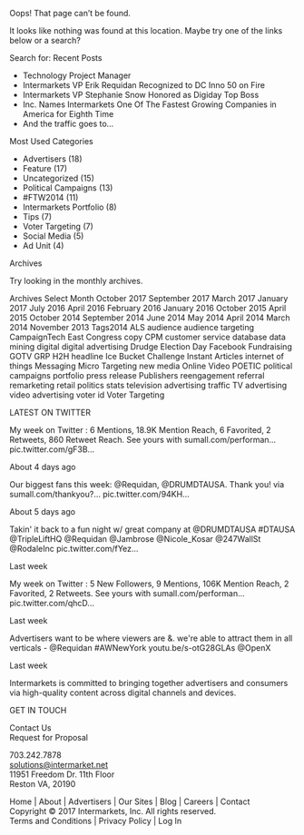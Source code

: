 Oops! That page can’t be found.

It looks like nothing was found at this location. Maybe try one of the links below or a search?

Search for: Recent Posts

*   Technology Project Manager
*   Intermarkets VP Erik Requidan Recognized to DC Inno 50 on Fire
*   Intermarkets VP Stephanie Snow Honored as Digiday Top Boss
*   Inc. Names Intermarkets One Of The Fastest Growing Companies in America for Eighth Time
*   And the traffic goes to…

Most Used Categories

*   Advertisers (18)
*   Feature (17)
*   Uncategorized (15)
*   Political Campaigns (13)
*   #FTW2014 (11)
*   Intermarkets Portfolio (8)
*   Tips (7)
*   Voter Targeting (7)
*   Social Media (5)
*   Ad Unit (4)

Archives

Try looking in the monthly archives.

Archives Select Month October 2017 September 2017 March 2017 January 2017 July 2016 April 2016 February 2016 January 2016 October 2015 April 2015 October 2014 September 2014 June 2014 May 2014 April 2014 March 2014 November 2013 Tags2014 ALS audience audience targeting CampaignTech East Congress copy CPM customer service database data mining digital digital advertising Drudge Election Day Facebook Fundraising GOTV GRP H2H headline Ice Bucket Challenge Instant Articles internet of things Messaging Micro Targeting new media Online Video POETIC political campaigns portfolio press release Publishers reengagement referral remarketing retail politics stats television advertising traffic TV advertising video advertising voter id Voter Targeting

LATEST ON TWITTER

My week on Twitter : 6 Mentions, 18.9K Mention Reach, 6 Favorited, 2 Retweets, 860 Retweet Reach. See yours with sumall.com/performan… pic.twitter.com/gF3B…

About 4 days ago

Our biggest fans this week: @Requidan, @DRUMDTAUSA. Thank you! via sumall.com/thankyou?… pic.twitter.com/94KH…

About 5 days ago

Takin' it back to a fun night w/ great company at @DRUMDTAUSA #DTAUSA @TripleLiftHQ @Requidan @Jambrose @Nicole\_Kosar @247WallSt @RodaleInc pic.twitter.com/fYez…

Last week

My week on Twitter : 5 New Followers, 9 Mentions, 106K Mention Reach, 2 Favorited, 2 Retweets. See yours with sumall.com/performan… pic.twitter.com/qhcD…

Last week

Advertisers want to be where viewers are &. we're able to attract them in all verticals - @Requidan #AWNewYork youtu.be/s-otG28GLAs @OpenX

Last week

Intermarkets is committed to bringing together advertisers and consumers via high-quality content across digital channels and devices.

GET IN TOUCH

Contact Us  
Request for Proposal  
  
703.242.7878  
solutions@intermarket.net  
11951 Freedom Dr. 11th Floor  
Reston VA, 20190

Home | About | Advertisers | Our Sites | Blog | Careers | Contact  
Copyright © 2017 Intermarkets, Inc. All rights reserved.  
Terms and Conditions | Privacy Policy | Log In